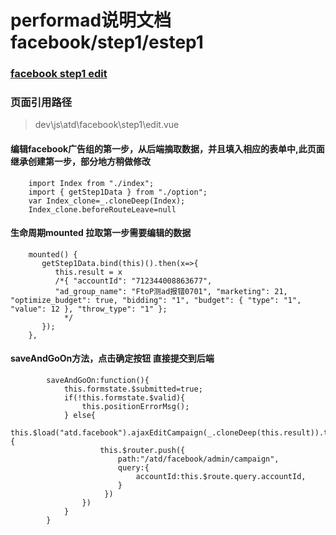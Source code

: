 # performad说明文档 facebook/step1/estep1
### [facebook step1 edit](http://performad.dev.onemad.com/platform/atd/main#/atd/facebook/estep1?accountId=776104019238092&offerId=9626"facebook "step1" )
### 页面引用路径 
> dev\js\atd\facebook\step1\edit.vue

#### 编辑facebook广告组的第一步，从后端摘取数据，并且填入相应的表单中,此页面继承创建第一步，部分地方稍做修改

```
    import Index from "./index";
    import { getStep1Data } from "./option";
    var Index_clone=_.cloneDeep(Index);
    Index_clone.beforeRouteLeave=null
```

#### 生命周期mounted 拉取第一步需要编辑的数据
```
    mounted() {
       getStep1Data.bind(this)().then(x=>{
          this.result = x 
          /*{ "accountId": "712344008863677", 
          "ad_group_name": "FtoP测ad报错0701", "marketing": 21, "optimize_budget": true, "bidding": "1", "budget": { "type": "1", "value": 12 }, "throw_type": "1" };
            */
       });
    },
```
#### saveAndGoOn方法，点击确定按钮 直接提交到后端
```
        saveAndGoOn:function(){
            this.formstate.$submitted=true;
            if(!this.formstate.$valid){
                this.positionErrorMsg();
            } else{
                this.$load("atd.facebook").ajaxEditCampaign(_.cloneDeep(this.result)).then(xx=>{
                    this.$router.push({
                        path:"/atd/facebook/admin/campaign",
                        query:{
                            accountId:this.$route.query.accountId,
                        }
                     })
                })
            }
        }
```
